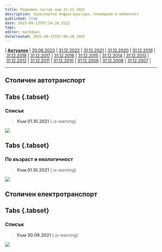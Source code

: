 ```yaml
---
title: Подвижен състав към 31.12.2021
description: Транспортна инфраструктура, планиране и мобилност
published: true
date: 2023-09-13T07:54:24.552Z
tags: 
editor: markdown
dateCreated: 2023-09-13T07:00:20.199Z
---
```


| [**Актуален**](/bg/public-transport/fleet-list/actual) | [30.06.2023](/bg/public-transport/fleet-list/2023-06-30) | [31.12.2022](/bg/public-transport/fleet-list/2022-12-31) | [31.12.2021](/bg/public-transport/fleet-list/2021-12-31) | [31.12.2020](/bg/public-transport/fleet-list/2020-12-31) | [31.12.2019](/bg/public-transport/fleet-list/2019-12-31) | [31.12.2018](/bg/public-transport/fleet-list/2018-12-31) | [31.12.2017](/bg/public-transport/fleet-list/2017-12-31) | [31.12.2016](/bg/public-transport/fleet-list/2016-12-31) | [31.12.2015](/bg/public-transport/fleet-list/2015-12-31) | [31.12.2014](/bg/public-transport/fleet-list/2014-12-31) | [31.12.2013](/bg/public-transport/fleet-list/2013-12-31) | [31.12.2012](/bg/public-transport/fleet-list/2012-12-31) | [31.12.2011](/bg/public-transport/fleet-list/2011-12-31) | [31.12.2010](/bg/public-transport/fleet-list/2010-12-31) | [31.12.2009](/bg/public-transport/fleet-list/2009-12-31) | [31.12.2008](/bg/public-transport/fleet-list/2008-12-31) | [31.12.2007](/bg/public-transport/fleet-list/2007-12-31) | 

---


## Столичен автотранспорт
## Tabs {.tabset}
### Списък
> **Към 01.10.2021**
{.is-warning}

<img src="https://drive.google.com/uc?id=1t0U_MCC8ilG40iGB7uIZtRK70cyXhl48">

## Tabs {.tabset}
### По възраст и екологичност
> **Към 01.10.2021**
{.is-warning}

<img src="https://drive.google.com/uc?id=11QOBu8DmERU54qNyuOCnxd7iz-ChyXDc">

## Столичен електротранспорт
## Tabs {.tabset}

### Списък
> **Към 30.09.2021**
{.is-warning}

<img src="https://drive.google.com/uc?id=1Xc2sPFrclfTfBapJYDoH0BlSf5wblnpG">

